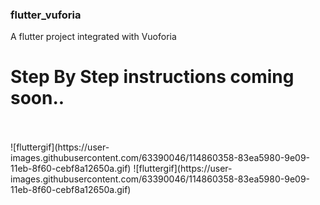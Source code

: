 ### flutter_vuforia

A flutter project integrated with Vuoforia
<br />
# Step By Step instructions coming soon..
<br />
<br />
![fluttergif](https://user-images.githubusercontent.com/63390046/114860358-83ea5980-9e09-11eb-8f60-cebf8a12650a.gif)
![fluttergif](https://user-images.githubusercontent.com/63390046/114860358-83ea5980-9e09-11eb-8f60-cebf8a12650a.gif)
